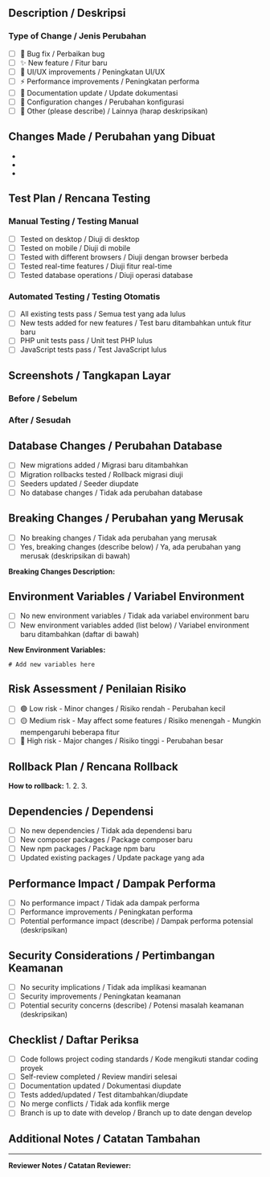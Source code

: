 ## Description / Deskripsi
<!-- Provide a brief description of the changes in this PR -->
<!-- Berikan deskripsi singkat tentang perubahan dalam PR ini -->

### Type of Change / Jenis Perubahan
- [ ] 🐛 Bug fix / Perbaikan bug
- [ ] ✨ New feature / Fitur baru
- [ ] 💄 UI/UX improvements / Peningkatan UI/UX
- [ ] ⚡ Performance improvements / Peningkatan performa
- [ ] 📝 Documentation update / Update dokumentasi
- [ ] 🔧 Configuration changes / Perubahan konfigurasi
- [ ] 🚀 Other (please describe) / Lainnya (harap deskripsikan)

## Changes Made / Perubahan yang Dibuat
<!-- List the main changes made in this PR -->
<!-- Daftar perubahan utama yang dibuat dalam PR ini -->

- 
- 
- 

## Test Plan / Rencana Testing
<!-- Describe how you tested these changes -->
<!-- Deskripsikan bagaimana Anda menguji perubahan ini -->

### Manual Testing / Testing Manual
- [ ] Tested on desktop / Diuji di desktop
- [ ] Tested on mobile / Diuji di mobile
- [ ] Tested with different browsers / Diuji dengan browser berbeda
- [ ] Tested real-time features / Diuji fitur real-time
- [ ] Tested database operations / Diuji operasi database

### Automated Testing / Testing Otomatis
- [ ] All existing tests pass / Semua test yang ada lulus
- [ ] New tests added for new features / Test baru ditambahkan untuk fitur baru
- [ ] PHP unit tests pass / Unit test PHP lulus
- [ ] JavaScript tests pass / Test JavaScript lulus

## Screenshots / Tangkapan Layar
<!-- Add screenshots if this PR includes UI changes -->
<!-- Tambahkan screenshot jika PR ini menyertakan perubahan UI -->

### Before / Sebelum
<!-- Screenshot before changes -->

### After / Sesudah  
<!-- Screenshot after changes -->

## Database Changes / Perubahan Database
<!-- If this PR includes database changes -->
<!-- Jika PR ini menyertakan perubahan database -->

- [ ] New migrations added / Migrasi baru ditambahkan
- [ ] Migration rollbacks tested / Rollback migrasi diuji
- [ ] Seeders updated / Seeder diupdate
- [ ] No database changes / Tidak ada perubahan database

## Breaking Changes / Perubahan yang Merusak
<!-- List any breaking changes that might affect existing functionality -->
<!-- Daftar perubahan yang mungkin mempengaruhi fungsi yang ada -->

- [ ] No breaking changes / Tidak ada perubahan yang merusak
- [ ] Yes, breaking changes (describe below) / Ya, ada perubahan yang merusak (deskripsikan di bawah)

**Breaking Changes Description:**
<!-- Describe the breaking changes -->

## Environment Variables / Variabel Environment
<!-- List any new environment variables needed -->
<!-- Daftar variabel environment baru yang diperlukan -->

- [ ] No new environment variables / Tidak ada variabel environment baru
- [ ] New environment variables added (list below) / Variabel environment baru ditambahkan (daftar di bawah)

**New Environment Variables:**
```env
# Add new variables here
```

## Risk Assessment / Penilaian Risiko
<!-- Assess the risk level of this change -->
<!-- Nilai tingkat risiko dari perubahan ini -->

- [ ] 🟢 Low risk - Minor changes / Risiko rendah - Perubahan kecil
- [ ] 🟡 Medium risk - May affect some features / Risiko menengah - Mungkin mempengaruhi beberapa fitur
- [ ] 🔴 High risk - Major changes / Risiko tinggi - Perubahan besar

## Rollback Plan / Rencana Rollback
<!-- Describe how to rollback if issues occur -->
<!-- Deskripsikan cara rollback jika terjadi masalah -->

**How to rollback:**
1. 
2. 
3. 

## Dependencies / Dependensi
<!-- List any new dependencies or version updates -->
<!-- Daftar dependensi baru atau update versi -->

- [ ] No new dependencies / Tidak ada dependensi baru
- [ ] New composer packages / Package composer baru
- [ ] New npm packages / Package npm baru
- [ ] Updated existing packages / Update package yang ada

## Performance Impact / Dampak Performa
<!-- Describe any performance implications -->
<!-- Deskripsikan implikasi performa -->

- [ ] No performance impact / Tidak ada dampak performa
- [ ] Performance improvements / Peningkatan performa
- [ ] Potential performance impact (describe) / Dampak performa potensial (deskripsikan)

## Security Considerations / Pertimbangan Keamanan
<!-- Any security implications of this change -->
<!-- Implikasi keamanan dari perubahan ini -->

- [ ] No security implications / Tidak ada implikasi keamanan
- [ ] Security improvements / Peningkatan keamanan
- [ ] Potential security concerns (describe) / Potensi masalah keamanan (deskripsikan)

## Checklist / Daftar Periksa
<!-- Ensure all items are checked before requesting review -->
<!-- Pastikan semua item dicentang sebelum meminta review -->

- [ ] Code follows project coding standards / Kode mengikuti standar coding proyek
- [ ] Self-review completed / Review mandiri selesai
- [ ] Documentation updated / Dokumentasi diupdate
- [ ] Tests added/updated / Test ditambahkan/diupdate
- [ ] No merge conflicts / Tidak ada konflik merge
- [ ] Branch is up to date with develop / Branch up to date dengan develop

## Additional Notes / Catatan Tambahan
<!-- Any additional information for reviewers -->
<!-- Informasi tambahan untuk reviewer -->

---

**Reviewer Notes / Catatan Reviewer:**
<!-- Space for reviewers to add their comments -->
<!-- Ruang untuk reviewer menambahkan komentar mereka -->